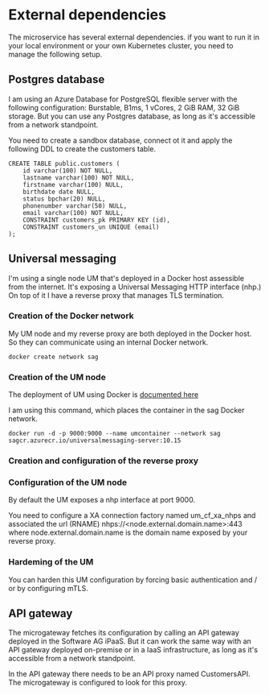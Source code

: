 # External dependencies

The microservice has several external dependencies.
if you want to run it in your local environment or your own Kubernetes cluster, you need to manage the following setup.

## Postgres database

I am using an Azure Database for PostgreSQL flexible server with the following configuration: Burstable, B1ms, 1 vCores, 2 GiB RAM, 32 GiB storage.
But you can use any Postgres database, as long as it's accessible from a network standpoint.

You need to create a sandbox database, connect ot it and apply the following DDL to create the customers table.

```
CREATE TABLE public.customers (
	id varchar(100) NOT NULL,
	lastname varchar(100) NOT NULL,
	firstname varchar(100) NULL,
	birthdate date NULL,
	status bpchar(20) NULL,
	phonenumber varchar(50) NULL,
	email varchar(100) NOT NULL,
	CONSTRAINT customers_pk PRIMARY KEY (id),
	CONSTRAINT customers_un UNIQUE (email)
);
```

## Universal messaging

I'm using a single node UM that's deployed in a Docker host assessible from the internet.
It's exposing a Universal Messaging HTTP interface (nhp.)
On top of it I have a reverse proxy that manages TLS termination.

### Creation of the Docker network

My UM node and my reverse proxy are both deployed in the Docker host. So they can communicate using an internal Docker network.

```
docker create network sag
```

### Creation of the UM node

The deployment of UM using Docker is [documented here](https://containers.softwareag.com/products/universalmessaging-server) 

I am using this command, which places the container in the sag Docker network.

```
docker run -d -p 9000:9000 --name umcontainer --network sag sagcr.azurecr.io/universalmessaging-server:10.15
```

### Creation and configuration of the reverse proxy


### Configuration of the UM node

By default the UM exposes a nhp interface at port 9000.

You need to configure a XA connection factory named um_cf_xa_nhps and associated the url (RNAME) nhps://<node.external.domain.name>:443 where node.external.domain.name is the domain name exposed by your reverse proxy.


### Hardeming of the UM

You can harden this UM configuration by forcing basic authentication and / or by configuring mTLS.

## API gateway

The microgateway fetches its configuration by calling an API gateway deployed in the Software AG iPaaS. But it can work the same way with an API gateway deployed on-premise or in a IaaS infrastructure, as long as it's accessible from a network standpoint.

In the API gateway there needs to be an API proxy named CustomersAPI. The microgateway is configured to look for this proxy.